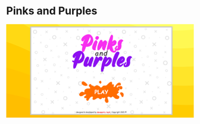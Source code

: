# Pinks and Purples

![Logo](https://github.com/DaveDevPerry/pinks-and-purples/blob/main/pandplogo.png?raw=true)

